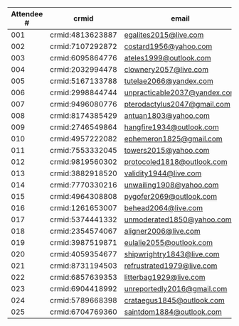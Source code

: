 | Attendee # | crmid | email |
|-----|------------------|------------------------------|
| 001 | crmid:4813623887 | egalites2015@live.com |
| 002 | crmid:7107292872 | costard1956@yahoo.com |
| 003 | crmid:6095864776 | ateles1999@outlook.com |
| 004 | crmid:2032994478 | clownery2057@live.com |
| 005 | crmid:5167133788 | tutelae2066@yandex.com |
| 006 | crmid:2998844744 | unpracticable2037@yandex.com |
| 007 | crmid:9496080776 | pterodactylus2047@gmail.com |
| 008 | crmid:8174385429 | antuan1803@yahoo.com |
| 009 | crmid:2746549864 | hangfire1934@outlook.com |
| 010 | crmid:4957222082 | ephemeron1825@gmail.com |
| 011 | crmid:7553332045 | towers2015@yahoo.com |
| 012 | crmid:9819560302 | protocoled1818@outlook.com |
| 013 | crmid:3882918520 | validity1944@live.com |
| 014 | crmid:7770330216 | unwailing1908@yahoo.com |
| 015 | crmid:4964308808 | pygofer2069@outlook.com |
| 016 | crmid:1261653007 | behead2064@live.com |
| 017 | crmid:5374441332 | unmoderated1850@yahoo.com |
| 018 | crmid:2354574067 | aligner2006@live.com |
| 019 | crmid:3987519871 | eulalie2055@outlook.com |
| 020 | crmid:4059354677 | shipwrightry1843@live.com |
| 021 | crmid:8731194503 | refrustrated1979@live.com |
| 022 | crmid:6857639353 | litterbag1929@live.com |
| 023 | crmid:6904418992 | unreportedly2016@gmail.com |
| 024 | crmid:5789668398 | crataegus1845@outlook.com |
| 025 | crmid:6704769360 | saintdom1884@outlook.com |
